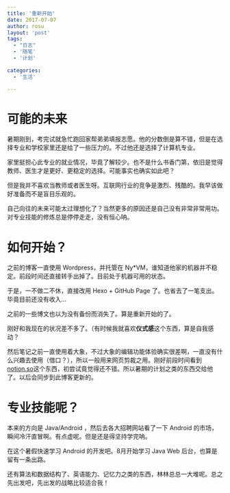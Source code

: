 ```yaml
---
title: '重新开始'
date: 2017-07-07
author: rosu
layout: 'post'
tags:
  - "日志"
  - '随笔'
  - '计划'

categories:
  - '生活'

---
```

# 可能的未来

暑期刚到，考完试就急忙跑回家帮弟弟填报志愿。他的分数倒是算不错，但是在选择专业和学校家里还是给了一些压力的。不过他还是选择了计算机专业。

家里挺担心此专业的就业情况，毕竟了解较少。也不是什么书香门第，依旧是觉得教师、医生才是更好、更稳定的选择。可能事实也确实如此吧？

但是我并不喜欢当教师或者医生呀。互联网行业的竞争是激烈、残酷的。我早该做好准备而不是盲目乐观的。

自己向往的未来可能太过理想化了？当然更多的原因还是自己没有非常非常用功。对专业技能的修炼总是停停走走，没有恒心呐。

# 如何开始？

之前的博客一直使用 Wordpress，并托管在 Ny*VM，谁知道他家的机器并不稳定。前段时间还直接转手出掉了。目前处于机器可用的状态。

于是，一不做二不休，直接改用 Hexo + GitHub Page 了。也省去了一笔支出。毕竟目前还没有收入...

之前的一些博文也以为没有备份而消失了。算是重新开始的了。

刚好和我现在的状况差不多了。（有时候我就喜欢**仪式感**这个东西，算是自我感动？

然后笔记之前一直使用着大象，不过大象的编辑功能体验确实很差啊，一直没有什么兴趣去使用（借口？），所以一般用来网页剪裁之用。刚好前段时间看到[notion.so](https://www.notion.so)这个东西，初尝试竟觉得还不错。所以暑期的计划之类的东西交给他了。以后会同步到此博客更新的。

# 专业技能呢？

本来的方向是 Java/Android ，然后去各大招聘网站看了一下 Android 的市场，瞬间冷汗直冒啊。有点虚呢。但是还是得坚持学完呐。

在这个暑假快速学习 Android 的开发吧。8月开始学习 Java Web 后台，也算是留有一条出路。

还有算法和数据结构了、英语能力、记忆力之类的东西，林林总总一大堆呢。总之先出发吧，先出发的战略比较适合我！